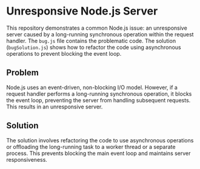 # Unresponsive Node.js Server

This repository demonstrates a common Node.js issue: an unresponsive server caused by a long-running synchronous operation within the request handler. The `bug.js` file contains the problematic code.  The solution (`bugSolution.js`) shows how to refactor the code using asynchronous operations to prevent blocking the event loop.

## Problem

Node.js uses an event-driven, non-blocking I/O model.  However, if a request handler performs a long-running synchronous operation, it blocks the event loop, preventing the server from handling subsequent requests.  This results in an unresponsive server.

## Solution

The solution involves refactoring the code to use asynchronous operations or offloading the long-running task to a worker thread or a separate process. This prevents blocking the main event loop and maintains server responsiveness.